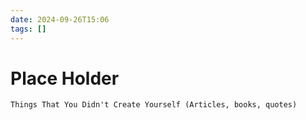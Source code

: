 ```yaml
---
date: 2024-09-26T15:06
tags: []
---
```

# Place Holder
	Things That You Didn't Create Yourself (Articles, books, quotes)